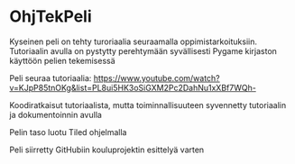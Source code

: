 # OhjTekPeli
Kyseinen peli on tehty turoriaalia seuraamalla oppimistarkoituksiin. Tutoriaalin avulla on pystytty perehtymään syvällisesti Pygame kirjaston käyttöön pelien tekemisessä

Peli seuraa tutoriaalia: https://www.youtube.com/watch?v=KJpP85tnOKg&list=PL8ui5HK3oSiGXM2Pc2DahNu1xXBf7WQh-

Koodiratkaisut tutoriaalista, mutta toiminnallisuuteen syvennetty tutoriaalin ja dokumentoinnin avulla

Pelin taso luotu Tiled ohjelmalla

Peli siirretty GitHubiin kouluprojektin esittelyä varten
